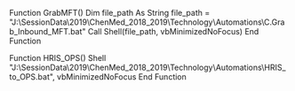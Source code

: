 Function GrabMFT()
    Dim file_path As String
    file_path = "J:\SessionData\2019\ChenMed_2018_2019\Technology\Automations\C.Grab_Inbound_MFT.bat"
    Call Shell(file_path, vbMinimizedNoFocus)
End Function

Function HRIS_OPS()
Shell "J:\SessionData\2019\ChenMed_2018_2019\Technology\Automations\HRIS_ to_OPS.bat", vbMinimizedNoFocus
End Function

